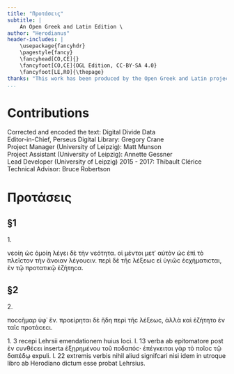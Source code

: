 ```yaml
---
title: "Προτάσεις"
subtitle: |
	An Open Greek and Latin Edition \ 
author: "Herodianus"
header-includes: | 
	\usepackage{fancyhdr}
	\pagestyle{fancy}
	\fancyhead[CO,CE]{}
	\fancyfoot[CO,CE]{OGL Edition, CC-BY-SA 4.0}
	\fancyfoot[LE,RO]{\thepage}
thanks: "This work has been produced by the Open Greek and Latin project through the help of volunteers. See contributions for details."
...
```


# Contributions  

Corrected and encoded the text: Digital Divide Data  
 Editor-in-Chief, Perseus Digital Library: Gregory Crane  
 Project Manager (University of Leipzig): Matt Munson  
 Project Assistant (University of Leipzig): Annette Gessner  
 Lead Developer (University of Leipzig) 2015 - 2017: Thibault Clérice  
 Technical Advisor: Bruce Robertson  

# Προτάσεις  

## §1  

<head>1.</head>
<p>νεοίη ὡϲ ὁμοίη λέγει δὲ τὴν νεότητα. οἱ μέντοι
μετ᾿ αὐτὸν ὡϲ ἐπὶ τὸ πλεῖϲτον τὴν ἄνοιαν λέγουϲιν. περὶ δὲ τῆϲ λέξεωϲ
εἰ ὑγιῶϲ ἐϲχήματιϲται, ἐν τῷ προτατικῷ ἐζήτηϲα.</p>  

## §2  

<head>2.</head>
<p>ποϲϲῆμαρ ὑφ᾿ ἕν. προείρηται δὲ ἤδη περὶ τῆϲ
λέξεωϲ, ἀλλὰ καὶ ἐζήτητο ἐν ταῖϲ προτάϲεϲι.</p>
<note type="footnote">1. 3 recepi Lehrsii emendationem huius loci. l. 13 verba ab epitomatore
post ἐν ϲυνθέϲει inserta ἐξῃρημένου τοῦ ποδαπόϲ· ἐπέγκειται γὰρ τὸ ποῖοϲ τῷ
δαπέδῳ expuli. l. 22 extremis verbis nihil aliud signifcari nisi idem in utroque
libro ab Herodiano dictum esse probat Lehrsius.</note>  

